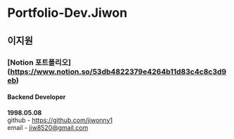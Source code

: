 # Portfolio-Dev.Jiwon

## 이지원


### [Notion 포트폴리오] (https://www.notion.so/53db4822379e4264b11d83c4c8c3d9eb)

#### Backend Developer

**1998.05.08**<br/>
github - https://github.com/jiwonny1<br/>
email - jiw8520@gmail.com

<!--
**jiwonny1/jiwonny1** is a ✨ _special_ ✨ repository because its `README.md` (this file) appears on your GitHub profile.

Here are some ideas to get you started:

- 🔭 I’m currently working on ...
- 🌱 I’m currently learning ...
- 👯 I’m looking to collaborate on ...
- 🤔 I’m looking for help with ...
- 💬 Ask me about ...
- 📫 How to reach me: ...
- 😄 Pronouns: ...
- ⚡ Fun fact: ...
-->
